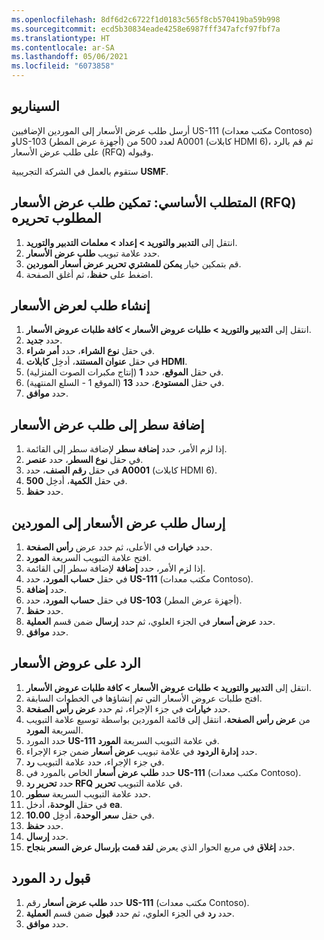 ```yaml
---
ms.openlocfilehash: 8df6d2c6722f1d0183c565f8cb570419ba59b998
ms.sourcegitcommit: ecd5b30834eade4258e6987fff347afcf97fbf7a
ms.translationtype: HT
ms.contentlocale: ar-SA
ms.lasthandoff: 05/06/2021
ms.locfileid: "6073858"
---
```

## <a name="scenario"></a>السيناريو

أرسل طلب عرض الأسعار إلى الموردين الإضافيين US-111 (مكتب معدات Contoso) وUS-103 (أجهزة عرض المطر) لعدد 500 من A0001 (كابلات HDMI 6)، ثم قم بالرد على طلب عرض الأسعار (RFQ) وقبوله.

ستقوم بالعمل في الشركة التجريبية **USMF**.

## <a name="prerequisite---enable-the-rfq-to-be-edited"></a>المتطلب الأساسي: تمكين طلب عرض الأسعار (RFQ) المطلوب تحريره

1.    انتقل إلى **التدبير والتوريد > إعداد > معلمات التدبير والتوريد**.
2.    حدد علامة تبويب **طلب عرض الأسعار**.
3.    قم بتمكين خيار **يمكن للمشتري تحرير عرض أسعار الموردين**. 
4.    اضغط على **حفظ**، ثم أغلق الصفحة. 


## <a name="create-a-request-for-quotation"></a>إنشاء طلب لعرض الأسعار 

1.  انتقل إلى **‏‫التدبير والتوريد‬ > طلبات عروض الأسعار > كافة طلبات عروض الأسعار**.
2.  حدد **جديد‏‎**.
3.  في حقل **نوع الشراء**، حدد **أمر شراء**.
4.  في حقل **عنوان المستند**، أدخِل **كابلات HDMI**.
5.  في حقل **الموقع**، حدد **1** (إنتاج مكبرات الصوت المنزلية).
6.  في حقل **المستودع**، حدد **13** (الموقع 1 - السلع المنتهية).
7.  حدد **موافق**.
 
## <a name="add-a-line-to-the-request-for-quotation"></a>إضافة سطر إلى طلب عرض الأسعار

1.  إذا لزم الأمر، حدد **إضافة سطر** لإضافة سطر إلى القائمة.
2.  في حقل **نوع السطر**، حدد **عنصر**.
3.  في حقل **رقم الصنف**، حدد **A0001** (كابلات HDMI 6).
4.  في حقل **الكمية**، أدخِل **500**.
5.  حدد **حفظ**.

## <a name="send-the-request-for-quotation-to-the-vendors"></a>إرسال طلب عرض الأسعار إلى الموردين

1.  حدد **خيارات** في الأعلى، ثم حدد عرض **رأس الصفحة**.
2.  افتح علامة التبويب السريعة **المورد**.
3.  إذا لزم الأمر، حدد **إضافة** لإضافة سطر إلى القائمة.
4.  في حقل **حساب المورد**، حدد **US-111** (مكتب معدات Contoso).
5.  حدد **إضافة**.
6.  في حقل **حساب المورد**، حدد **US-103** (أجهزة عرض المطر).
7.  حدد **حفظ**.
8.  حدد **عرض أسعار** في الجزء العلوي، ثم حدد **إرسال** ضمن قسم **العملية**.
9.  حدد **موافق**.

## <a name="reply-to-an-rfq"></a>الرد على عروض الأسعار

1.  انتقل إلى **‏‫التدبير والتوريد‬ > طلبات عروض الأسعار > كافة طلبات عروض الأسعار**.
2.  افتح طلبات عروض الأسعار التي تم إنشاؤها في الخطوات السابقة.
3. حدد **خيارات** في جزء الإجراء، ثم حدد **عرض رأس الصفحة**.
4.  من **عرض رأس الصفحة**، انتقل إلى قائمة الموردين بواسطة توسيع علامة التبويب السريعة **المورد**.
5.  حدد المورد **US-111** في علامة التبويب السريعة **المورد**.
6.  حدد **إدارة الردود** في علامة تبويب **عرض أسعار** ضمن جزء الإجراء.
7.  في جزء الإجراء، حدد علامة التبويب **رد**.
8.  حدد **طلب عرض أسعار** الخاص بالمورد في **US-111** (مكتب معدات Contoso).
9.  حدد **تحرير رد RFQ** في علامة التبويب **تحرير**.
10. حدد علامة التبويب السريعة **سطور**.
11. في حقل **الوحدة**، أدخل **ea**.
12. في حقل **سعر الوحدة**، أدخِل **10.00**.
13. حدد **حفظ**.
14. حدد **إرسال**.
15. حدد **إغلاق** في مربع الحوار الذي يعرض **لقد قمت بإرسال عرض السعر بنجاح**.

## <a name="accept-a-vendors-reply"></a>قبول رد المورد

1.  حدد **طلب عرض أسعار** رقم **US-111** (مكتب معدات Contoso).
2.  حدد **رد** في الجزء العلوي، ثم حدد **قبول** ضمن قسم **العملية**.
3.  حدد **موافق**.


